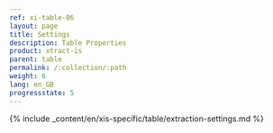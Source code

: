 ```yaml
---
ref: xi-table-06
layout: page
title: Settings
description: Table Properties
product: xtract-is
parent: table
permalink: /:collection/:path
weight: 6
lang: en_GB
progressstate: 5
---
```

{% include _content/en/xis-specific/table/extraction-settings.md %}
